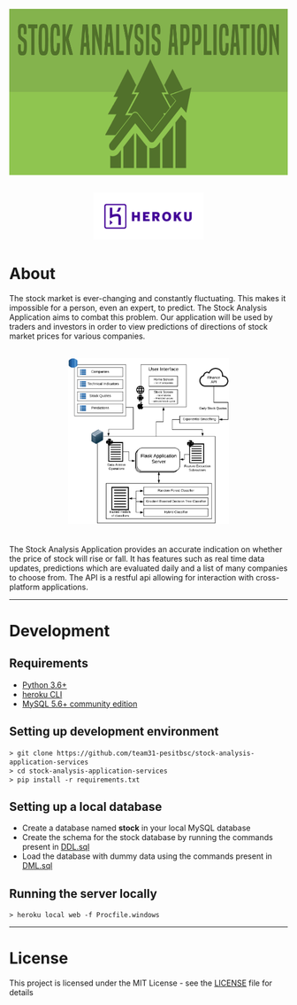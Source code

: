 <p align="center">
<img src= "static/images/feature-graphic.png" height = 300>
</p>

## [<p align="center"><img src= "static/images/heroku-logo.png" width = 200></p>]()

# About

The stock market is ever-changing and constantly fluctuating. This makes it
impossible for a person, even an expert, to predict. The Stock Analysis Application aims
to combat this problem. Our application will be used by traders and investors in order to
view predictions of directions of stock market prices for various companies.
<br/><br/>

<center><img src= "static/images/architecture.png" height = 300></center>
<br/><br/>
The Stock Analysis Application provides an accurate indication on whether the price
of stock will rise or fall. It has features such as real time data updates, predictions which
are evaluated daily and a list of many companies to choose from. The API is a restful api allowing for interaction with cross-platform applications.

---

# Development

## Requirements

- [Python 3.6+](https://www.python.org/downloads/)
- [heroku CLI](https://devcenter.heroku.com/articles/heroku-cli)
- [MySQL 5.6+ community edition](https://dev.mysql.com/downloads/mysql/5.6.html)

## Setting up development environment

```
> git clone https://github.com/team31-pesitbsc/stock-analysis-application-services
> cd stock-analysis-application-services
> pip install -r requirements.txt
```

## Setting up a local database

- Create a database named **stock** in your local MySQL database
- Create the schema for the stock database by running the commands present in [DDL.sql](DB/DDL.sql)
- Load the database with dummy data using the commands present in [DML.sql](DB/DML.sql)

## Running the server locally

```
> heroku local web -f Procfile.windows
```

---

# License

This project is licensed under the MIT License - see the [LICENSE](LICENSE) file for details
